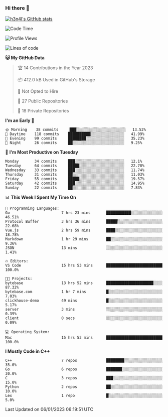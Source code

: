 ### Hi there 👋

[![h3n4l's GitHub stats](https://github-readme-stats.vercel.app/api?username=h3n4l&count_private=true&show_icons=true&theme=radical)](https://github.com/h3n4l/github-readme-stats)

<!--START_SECTION:waka-->
![Code Time](http://img.shields.io/badge/Code%20Time-865%20hrs%2035%20mins-blue)

![Profile Views](http://img.shields.io/badge/Profile%20Views-0-blue)

![Lines of code](https://img.shields.io/badge/From%20Hello%20World%20I%27ve%20Written-44%20Thousand%20lines%20of%20code-blue)

**🐱 My GitHub Data** 

> 🏆 14 Contributions in the Year 2023
 > 
> 📦 412.0 kB Used in GitHub's Storage 
 > 
> 🚫 Not Opted to Hire
 > 
> 📜 27 Public Repositories 
 > 
> 🔑 18 Private Repositories  
 > 
**I'm an Early 🐤** 

```text
🌞 Morning    38 commits     ███░░░░░░░░░░░░░░░░░░░░░░   13.52% 
🌆 Daytime    118 commits    ██████████░░░░░░░░░░░░░░░   41.99% 
🌃 Evening    99 commits     ████████░░░░░░░░░░░░░░░░░   35.23% 
🌙 Night      26 commits     ██░░░░░░░░░░░░░░░░░░░░░░░   9.25%

```
📅 **I'm Most Productive on Tuesday** 

```text
Monday       34 commits     ███░░░░░░░░░░░░░░░░░░░░░░   12.1% 
Tuesday      64 commits     █████░░░░░░░░░░░░░░░░░░░░   22.78% 
Wednesday    33 commits     ███░░░░░░░░░░░░░░░░░░░░░░   11.74% 
Thursday     31 commits     ██░░░░░░░░░░░░░░░░░░░░░░░   11.03% 
Friday       55 commits     █████░░░░░░░░░░░░░░░░░░░░   19.57% 
Saturday     42 commits     ███░░░░░░░░░░░░░░░░░░░░░░   14.95% 
Sunday       22 commits     ██░░░░░░░░░░░░░░░░░░░░░░░   7.83%

```


📊 **This Week I Spent My Time On** 

```text
💬 Programming Languages: 
Go                       7 hrs 23 mins       ███████████░░░░░░░░░░░░░░   46.51% 
Protocol Buffer          3 hrs 36 mins       █████░░░░░░░░░░░░░░░░░░░░   22.68% 
Vue.js                   2 hrs 59 mins       ████░░░░░░░░░░░░░░░░░░░░░   18.78% 
Markdown                 1 hr 29 mins        ██░░░░░░░░░░░░░░░░░░░░░░░   9.36% 
JSON                     13 mins             ░░░░░░░░░░░░░░░░░░░░░░░░░   1.41%

🔥 Editors: 
VS Code                  15 hrs 53 mins      █████████████████████████   100.0%

🐱‍💻 Projects: 
bytebase                 13 hrs 52 mins      █████████████████████░░░░   87.32% 
bytebase.com             1 hr 7 mins         █░░░░░░░░░░░░░░░░░░░░░░░░   7.03% 
clickhouse-demo          49 mins             █░░░░░░░░░░░░░░░░░░░░░░░░   5.17% 
server                   3 mins              ░░░░░░░░░░░░░░░░░░░░░░░░░   0.39% 
client                   0 secs              ░░░░░░░░░░░░░░░░░░░░░░░░░   0.09%

💻 Operating System: 
Mac                      15 hrs 53 mins      █████████████████████████   100.0%

```

**I Mostly Code in C++** 

```text
C++                      7 repos             ████████░░░░░░░░░░░░░░░░░   35.0% 
Go                       6 repos             ███████░░░░░░░░░░░░░░░░░░   30.0% 
C                        3 repos             ███░░░░░░░░░░░░░░░░░░░░░░   15.0% 
Python                   2 repos             ██░░░░░░░░░░░░░░░░░░░░░░░   10.0% 
Lex                      1 repo              █░░░░░░░░░░░░░░░░░░░░░░░░   5.0%

```



 Last Updated on 06/01/2023 06:19:51 UTC
<!--END_SECTION:waka-->

